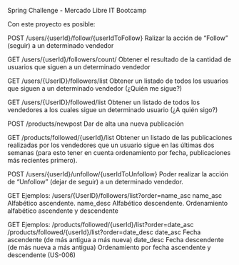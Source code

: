 Spring Challenge - Mercado Libre IT Bootcamp

Con este proyecto es posible:

POST /users/{userId}/follow/{userIdToFollow}
Ralizar la acción de “Follow” (seguir) a un determinado vendedor

GET /users/{userId}/followers/count/
Obtener el resultado de la cantidad de usuarios que siguen a un determinado vendedor

GET /users/{UserID}/followers/list
Obtener un listado de todos los usuarios que siguen a un determinado vendedor (¿Quién me sigue?)

GET /users/{UserID}/followed/list
Obtener un listado de todos los vendedores a los cuales sigue un determinado usuario (¿A quién sigo?)

POST /products/newpost
Dar de alta una nueva publicación

GET /products/followed/{userId}/list
Obtener un listado de las publicaciones realizadas por los vendedores que un usuario sigue en las últimas dos semanas (para esto tener en cuenta ordenamiento por fecha, publicaciones más recientes primero).

POST /users/{userId}/unfollow/{userIdToUnfollow}
Poder realizar la acción de “Unfollow” (dejar de seguir) a un determinado vendedor.

GET Ejemplos:
/users/{UserID}/followers/list?order=name_asc
name_asc Alfabético ascendente.
name_desc Alfabético descendente.
Ordenamiento alfabético ascendente y descendente

GET Ejemplos:
/products/followed/{userId}/list?order=date_asc
/products/followed/{userId}/list?order=date_desc
date_asc Fecha ascendente (de más antigua a más nueva)
date_desc Fecha descendente (de más nueva a más antigua)
Ordenamiento por fecha ascendente y descendente (US-006)